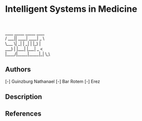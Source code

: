 # Intelligent Systems in Medicine
<br>
<br> ____  _____ _____ ____  
<br>/ ___|| ____| ____|  _ \ 
<br>\___ \|  _| |  _| | |_) |
 <br>___) | |___| |___|  _ < 
<br>|____/|_____|_____|_| \_\
                         

## Authors
[-] Guinzburg Nathanael
[-] Bar Rotem
[-] Erez

## Description


## References
